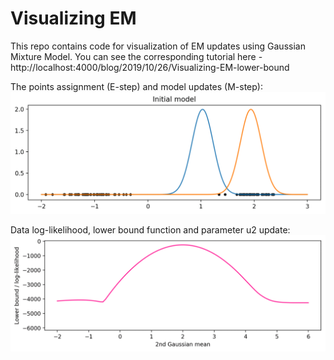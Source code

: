 # Visualizing EM
This repo contains code for visualization of EM updates using Gaussian Mixture Model. You can see the corresponding tutorial here - http://localhost:4000/blog/2019/10/26/Visualizing-EM-lower-bound

The points assignment (E-step) and model updates (M-step): 
<img src="illustrations/EM2.gif" width="520px"/> 

Data log-likelihood, lower bound function and parameter u2 update:
<img src="illustrations/lower_bound.gif" width="520px"/> 
